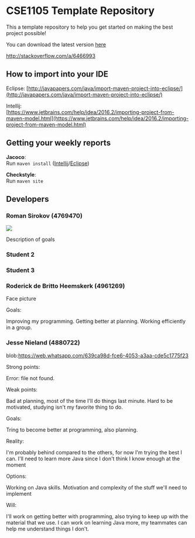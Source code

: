 # CSE1105 Template Repository

This a template repository to help you get started on making the best project possible!

You can download the latest version [here](https://github.com/SERG-Delft/TI1216/releases)

http://stackoverflow.com/a/6466993

## How to import into your IDE

Eclipse:
[http://javapapers.com/java/import-maven-project-into-eclipse/](http://javapapers.com/java/import-maven-project-into-eclipse/)

Intellij:  
[https://www.jetbrains.com/help/idea/2016.2/importing-project-from-maven-model.html](https://www.jetbrains.com/help/idea/2016.2/importing-project-from-maven-model.html)

## Getting your weekly reports

**Jacoco**:  
Run `maven install` ([Intellij](https://www.jetbrains.com/help/idea/2016.3/getting-started-with-maven.html#execute_maven_goal)/[Eclipse](http://imgur.com/a/6q7pV))

**Checkstyle**:  
Run `maven site`


## Developers

### Roman Sirokov (4769470)
![](https://firebasestorage.googleapis.com/v0/b/flist-a5d93.appspot.com/o/profile_imgs%2FNakM83PPXMfVvH0qqXpJRVOcVN83.jpg?alt=media&token=b8c5d48c-e5ab-4053-ba5a-8c46957c4e0a)

Description of goals

### Student 2

### Student 3

### Roderick de Britto Heemskerk (4961269)

Face picture

Goals:

Improving my programming. Getting better at planning. Working efficiently in a group.

### Jesse Nieland (4880722)

blob:https://web.whatsapp.com/639ca98d-fce6-4053-a3aa-cde5c1775f23

Strong points:

Error: file not found.

Weak points:

Bad at planning, most of the time I'll do things last minute.
Hard to be motivated, studying isn't my favorite thing to do.

Goals:

Tring to become better at programming, also planning.

Reality:

I'm probably behind compared to the others, for now I'm trying the best I can. 
I'll need to learn more Java since I don't think I know enough at the moment

Options:

Working on Java skills.
Motivation and complexity of the stuff we'll need to implement

Will:

I'll work on getting better with programming, also trying to keep up with the material that we use.
I can work on learning Java more, my teammates can help me understand things I don't.


